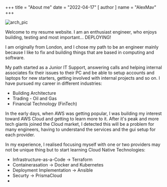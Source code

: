 +++
title = "About me"
date = "2022-04-17"
[ author ]
  name = "AlexMav"
+++

![arch_pic](/post/southpark_about.gif)

Welcome to my resume website. I am an enthusiast engineer, who enjoys building, testing and most important... DEPLOYING! 

I am originally from London, and I chose my path to be an engineer mainly because I like to fix and building things that are based in computing and software. 

My path started as a Junior IT Support, answering calls and helping internal associates fix their issues to their PC and be able to setup accounts and laptops for new starters, getting involved with internal projects and so on. 
I have pursued my career in different industries: 
* Building Architecture
* Trading - Oil and Gas
* Financial Technology (FinTech)

In the early days, when AWS was getting popular, I was building my interest toward AWS Cloud and getting to learn more to it. After it's peak and more tech giants joined the Cloud market, I detected this will be a problem for many engineers, having to understand the services and the gui setup for each provider. 

In my experience, I realised focusing myself with one or two providers may not be unique thing but to start learning Cloud Native Technologies: 
* Infrastructure-as-a-Code -> Terraform
* Containerasation -> Docker and Kubernetes
* Deployment Implementation -> Ansible
* Securty -> PrismaCloud
* 



